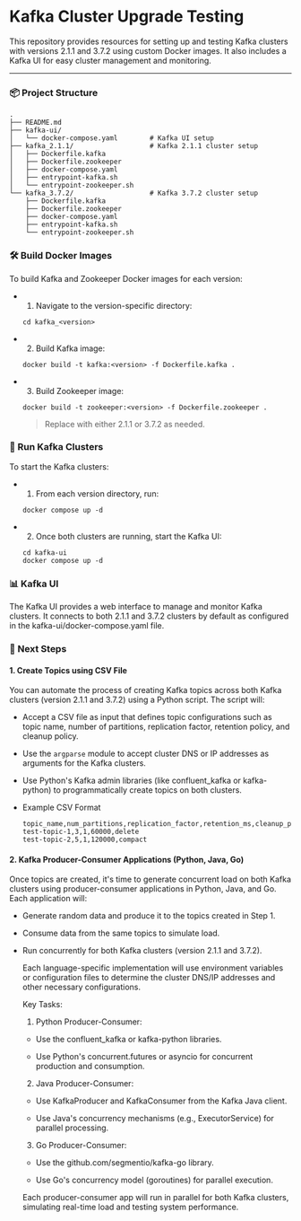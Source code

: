 # Kafka Cluster Upgrade Testing

This repository provides resources for setting up and testing Kafka clusters with versions 2.1.1 and 3.7.2 using custom Docker images. It also includes a Kafka UI for easy cluster management and monitoring.

---

### 📦 Project Structure

```
.
├── README.md
├── kafka-ui/
│   └── docker-compose.yaml        # Kafka UI setup
├── kafka_2.1.1/                   # Kafka 2.1.1 cluster setup
│   ├── Dockerfile.kafka
│   ├── Dockerfile.zookeeper
│   ├── docker-compose.yaml
│   ├── entrypoint-kafka.sh
│   └── entrypoint-zookeeper.sh
└── kafka_3.7.2/                   # Kafka 3.7.2 cluster setup
    ├── Dockerfile.kafka
    ├── Dockerfile.zookeeper
    ├── docker-compose.yaml
    ├── entrypoint-kafka.sh
    └── entrypoint-zookeeper.sh
```

### 🛠️ Build Docker Images

To build Kafka and Zookeeper Docker images for each version:

- 1. Navigate to the version-specific directory:
    ```
    cd kafka_<version>
    ```
- 2. Build Kafka image:
    ```
    docker build -t kafka:<version> -f Dockerfile.kafka .
    ```
- 3. Build Zookeeper image:
    ```
    docker build -t zookeeper:<version> -f Dockerfile.zookeeper .
    ```
    > Replace <version> with either 2.1.1 or 3.7.2 as needed.

### 🚀 Run Kafka Clusters

To start the Kafka clusters:

- 1. From each version directory, run:
    ```
    docker compose up -d
    ```
- 2. Once both clusters are running, start the Kafka UI:
    ```
    cd kafka-ui
    docker compose up -d
    ```

### 📊 Kafka UI
The Kafka UI provides a web interface to manage and monitor Kafka clusters. It connects to both 2.1.1 and 3.7.2 clusters by default as configured in the kafka-ui/docker-compose.yaml file.

### 🚧 Next Steps

#### 1. Create Topics using CSV File
You can automate the process of creating Kafka topics across both Kafka clusters (version 2.1.1 and 3.7.2) using a Python script. The script will:

- Accept a CSV file as input that defines topic configurations such as topic name, number of partitions, replication factor, retention policy, and cleanup policy.

- Use the `argparse` module to accept cluster DNS or IP addresses as arguments for the Kafka clusters.

- Use Python's Kafka admin libraries (like confluent_kafka or kafka-python) to programmatically create topics on both clusters.

- Example CSV Format
    ```
    topic_name,num_partitions,replication_factor,retention_ms,cleanup_policy
    test-topic-1,3,1,60000,delete
    test-topic-2,5,1,120000,compact
    ```

#### 2. Kafka Producer-Consumer Applications (Python, Java, Go)
Once topics are created, it's time to generate concurrent load on both Kafka clusters using producer-consumer applications in Python, Java, and Go. Each application will:

- Generate random data and produce it to the topics created in Step 1.

- Consume data from the same topics to simulate load.

- Run concurrently for both Kafka clusters (version 2.1.1 and 3.7.2).

    Each language-specific implementation will use environment variables or configuration files to determine the cluster DNS/IP addresses and other necessary configurations.

    Key Tasks:

    1. Python Producer-Consumer:

    - Use the confluent_kafka or kafka-python libraries.

    - Use Python's concurrent.futures or asyncio for concurrent production and consumption.

    2. Java Producer-Consumer:

    - Use KafkaProducer and KafkaConsumer from the Kafka Java client.

    - Use Java's concurrency mechanisms (e.g., ExecutorService) for parallel processing.

    3. Go Producer-Consumer:

    - Use the github.com/segmentio/kafka-go library.

    - Use Go's concurrency model (goroutines) for parallel execution.

    Each producer-consumer app will run in parallel for both Kafka clusters, simulating real-time load and testing system performance.
